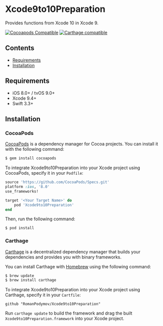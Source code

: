 # Xcode9to10Preparation

Provides functions from Xcode 10 in Xcode 9.

[![Cocoapods Compatible](https://img.shields.io/cocoapods/v/Xcode9to10Preparation.svg)](https://cocoapods.org/pods/Xcode9to10Preparation)
[![Carthage compatible](https://img.shields.io/badge/Carthage-compatible-4BC51D.svg?style=flat)](https://github.com/RomanPodymov/Xcode9to10Preparation)

## Contents

- [Requirements](#requirements)
- [Installation](#installation)

## Requirements

- iOS 8.0+ / tvOS 9.0+
- Xcode 9.4+
- Swift 3.3+

## Installation

### CocoaPods

[CocoaPods](http://cocoapods.org) is a dependency manager for Cocoa projects. You can install it with the following command:

```bash
$ gem install cocoapods
```

To integrate Xcode9to10Preparation into your Xcode project using CocoaPods, specify it in your `Podfile`:

```ruby
source 'https://github.com/CocoaPods/Specs.git'
platform :ios, '8.0'
use_frameworks!

target '<Your Target Name>' do
    pod 'Xcode9to10Preparation'
end
```

Then, run the following command:

```bash
$ pod install
```

### Carthage

[Carthage](https://github.com/Carthage/Carthage) is a decentralized dependency manager that builds your dependencies and provides you with binary frameworks.

You can install Carthage with [Homebrew](http://brew.sh/) using the following command:

```bash
$ brew update
$ brew install carthage
```

To integrate Xcode9to10Preparation into your Xcode project using Carthage, specify it in your `Cartfile`:

```ogdl
github "RomanPodymov/Xcode9to10Preparation"
```

Run `carthage update` to build the framework and drag the built `Xcode9to10Preparation.framework` into your Xcode project.

